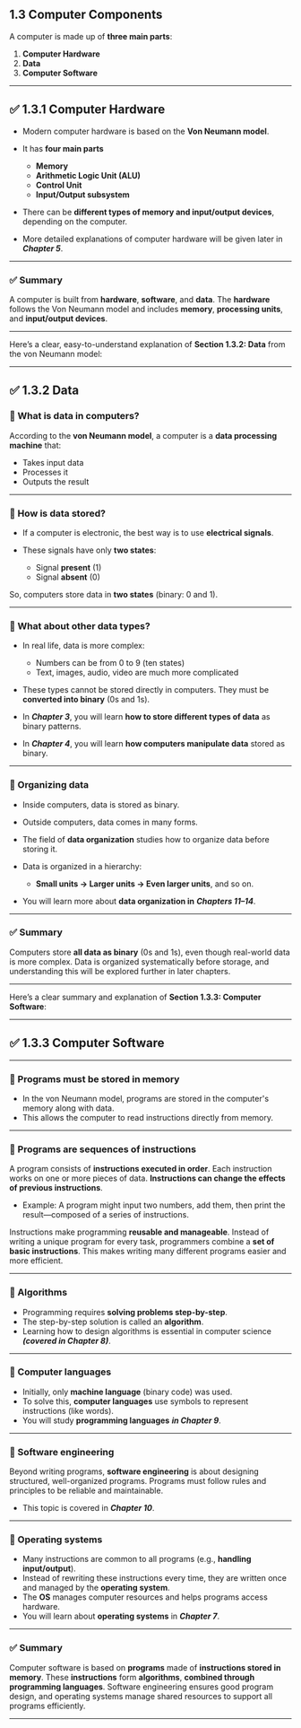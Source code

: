 ## **1.3 Computer Components**

A computer is made up of **three main parts**:

1. **Computer Hardware**
2. **Data**
3. **Computer Software**

---

## ✅ **1.3.1 Computer Hardware**

* Modern computer hardware is based on the **Von Neumann model**.
* It has **four main parts** 

  * **Memory**
  * **Arithmetic Logic Unit (ALU)**
  * **Control Unit**
  * **Input/Output subsystem**
* There can be **different types of memory and input/output devices**, depending on the computer.
* More detailed explanations of computer hardware will be given later in ***Chapter 5***.

---

### ✅ **Summary**

A computer is built from **hardware**, **software**, and **data**. The **hardware** follows the Von Neumann model and includes **memory**, **processing units**, and **input/output devices**.

---
Here’s a clear, easy-to-understand explanation of **Section 1.3.2: Data** from the von Neumann model:

---

## ✅ **1.3.2 Data**

### 📌 What is data in computers?

According to the **von Neumann model**, a computer is a **data processing machine** that:

* Takes input data
* Processes it
* Outputs the result

---

### 📌 How is data stored?

* If a computer is electronic, the best way is to use **electrical signals**.
* These signals have only **two states**:

  * Signal **present** (1)
  * Signal **absent** (0)

So, computers store data in **two states** (binary: 0 and 1).

---

### 📌 What about other data types?

* In real life, data is more complex:

  * Numbers can be from 0 to 9 (ten states)
  * Text, images, audio, video are much more complicated

* These types cannot be stored directly in computers. They must be **converted into binary** (0s and 1s).

* In ***Chapter 3***, you will learn **how to store different types of data** as binary patterns.
* In ***Chapter 4***, you will learn **how computers manipulate data** stored as binary.

---

### 📌 Organizing data

* Inside computers, data is stored as binary.
* Outside computers, data comes in many forms.
* The field of **data organization** studies how to organize data before storing it.
* Data is organized in a hierarchy:

  * **Small units → Larger units → Even larger units**, and so on.
* You will learn more about **data organization in** ***Chapters 11–14***.

---

### ✅ **Summary**

Computers store **all data as binary** (0s and 1s), even though real-world data is more complex. Data is organized systematically before storage, and understanding this will be explored further in later chapters.

---
Here’s a clear summary and explanation of **Section 1.3.3: Computer Software**:

---

## ✅ **1.3.3 Computer Software**


---

### 📌 Programs must be stored in memory

* In the von Neumann model, programs are stored in the computer's memory along with data.
* This allows the computer to read instructions directly from memory.

---

### 📌 Programs are sequences of instructions

A program consists of **instructions executed in order**. Each instruction works on one or more pieces of data. **Instructions can change the effects of previous instructions**.
* Example: A program might input two numbers, add them, then print the result—composed of a series of instructions.


Instructions make programming **reusable and manageable**. Instead of writing a unique program for every task, programmers combine a **set of basic instructions**. This makes writing many different programs easier and more efficient.

---

### 📌 Algorithms

* Programming requires **solving problems step-by-step**.
* The step-by-step solution is called an **algorithm**.
* Learning how to design algorithms is essential in computer science ***(covered in Chapter 8)***.

---

### 📌 Computer languages

* Initially, only **machine language** (binary code) was used.
* To solve this, **computer languages** use symbols to represent instructions (like words).
* You will study **programming languages** ***in Chapter 9***.

---

### 📌 Software engineering

Beyond writing programs, **software engineering** is about designing structured, well-organized programs. Programs must follow rules and principles to be reliable and maintainable.
* This topic is covered in ***Chapter 10***.

---

### 📌 Operating systems

* Many instructions are common to all programs (e.g., **handling input/output**).
* Instead of rewriting these instructions every time, they are written once and managed by the **operating system**.
* The **OS** manages computer resources and helps programs access hardware.
* You will learn about **operating systems** in ***Chapter 7***.

---

### ✅ **Summary**

Computer software is based on **programs** made of **instructions stored in memory**. These **instructions** form **algorithms**, **combined through programming languages**. Software engineering ensures good program design, and operating systems manage shared resources to support all programs efficiently.

---



